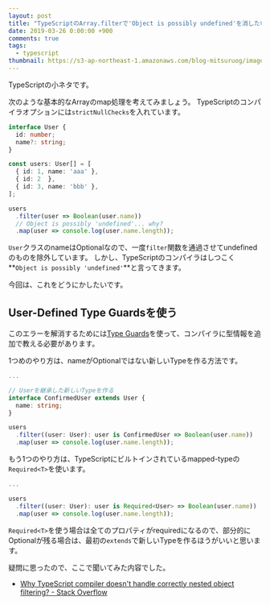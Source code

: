 ```yaml
---
layout: post
title: "TypeScriptのArray.filterで'Object is possibly undefined'を消したい"
date: 2019-03-26 0:00:00 +900
comments: true
tags:
  - typescript
thumbnail: https://s3-ap-northeast-1.amazonaws.com/blog-mitsuruog/images/2019/typescript-array-filter-logo.png
---
```


TypeScriptの小ネタです。

次のような基本的なArrayのmap処理を考えてみましょう。
TypeScriptのコンパイラオプションには`strictNullChecks`を入れています。

```ts
interface User {
  id: number;
  name?: string;
}

const users: User[] = [
  { id: 1, name: 'aaa' },
  { id: 2  },
  { id: 3, name: 'bbb' },
];

users
  .filter(user => Boolean(user.name))
  // Object is possibly 'undefined'... why?
  .map(user => console.log(user.name.length));
```

`User`クラスのnameはOptionalなので、一度`filter`関数を通過させてundefinedのものを除外しています。
しかし、TypeScriptのコンパイラはしつこく**`Object is possibly 'undefined'`**と言ってきます。

今回は、これをどうにかしたいです。

## User-Defined Type Guardsを使う

このエラーを解消するためには[Type Guards](https://www.typescriptlang.org/docs/handbook/advanced-types.html#user-defined-type-guards)を使って、コンパイラに型情報を追加で教える必要があります。

1つめのやり方は、nameがOptionalではない新しいTypeを作る方法です。

```ts
...

// Userを継承した新しいTypeを作る
interface ConfirmedUser extends User {
  name: string;
}

users
  .filter((user: User): user is ConfirmedUser => Boolean(user.name))
  .map(user => console.log(user.name.length));
```

もう1つのやり方は、TypeScriptにビルトインされているmapped-typeの`Required<T>`を使います。

```ts
...

users
  .filter((user: User): user is Required<User> => Boolean(user.name))
  .map(user => console.log(user.name.length));
```

`Required<T>`を使う場合は全てのプロパティがrequiredになるので、部分的にOptionalが残る場合は、最初の`extends`で新しいTypeを作るほうがいいと思います。

疑問に思ったので、ここで聞いてみた内容でした。

- [Why TypeScript compiler doesn't handle correctly nested object filtering? \- Stack Overflow](https://stackoverflow.com/questions/55337969/why-typescript-compiler-doesnt-handle-correctly-nested-object-filtering)
